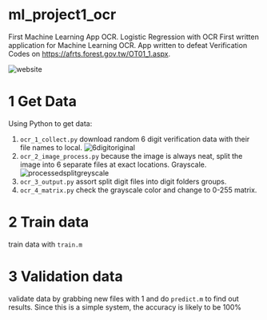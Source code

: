 # ml_project1_ocr
First Machine Learning App OCR. Logistic Regression with OCR
First written application for Machine Learning OCR. App written to defeat Verification Codes on https://afrts.forest.gov.tw/OT01_1.aspx.

![website](https://user-images.githubusercontent.com/10494709/110335968-bfa23e80-8067-11eb-8a7a-0baa216e7cb5.png)


# 1 Get Data
Using Python to get data:
1. `ocr_1_collect.py` download random 6 digit verification data with their file names to local.
![6digitoriginal](https://user-images.githubusercontent.com/10494709/110336140-e9f3fc00-8067-11eb-9c2d-88b3c347fde0.jpg)
3. `ocr_2_image_process.py` because the image is always neat, split the image into 6 separate files at exact locations. Grayscale.
![processedsplitgreyscale](https://user-images.githubusercontent.com/10494709/110336121-e5c7de80-8067-11eb-8c51-c40fb9521f58.jpg)
4. `ocr_3_output.py` assort split digit files into digit folders groups.
5. `ocr_4_matrix.py` check the grayscale color and change to 0-255 matrix.

# 2 Train data
train data with `train.m`


# 3 Validation data
validate data by grabbing new files with 1 and do `predict.m` to find out results. Since this is a simple system, the accuracy is likely to be 100%
